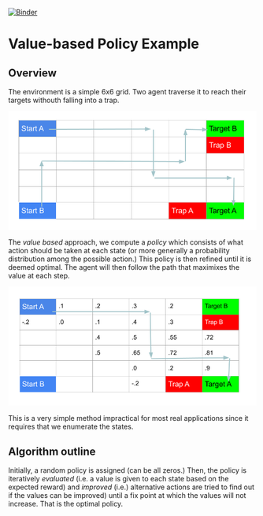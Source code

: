 [![Binder](https://mybinder.org/badge_logo.svg)](https://mybinder.org/v2/gh/ssw1/binder0/HEAD)

# Value-based Policy Example

## Overview 

The environment is a simple 6x6 grid.
Two agent traverse it to reach their targets withouth falling into a trap.

![path1.png](path1.png)

The _value based_ approach, we compute a _policy_ which consists of
what action should be taken at each state (or more generally a probability 
distribution among the possible action.) This policy is then refined
until it is deemed optimal.
The agent will then follow the path that maximixes the value at each step.

![path2.png](path2.png)

This is a very simple method impractical for most real applications since
it requires that we enumerate the states.

## Algorithm outline

Initially, a random policy is assigned (can be all zeros.)
Then, the policy is iteratively _evaluated_ (i.e. a value is given
to each state based on the expected reward) and _improved_ (i.e.)
alternative actions are tried to find out if the values can be
improved) until a fix point at which the values will not increase.
That is the optimal policy.
